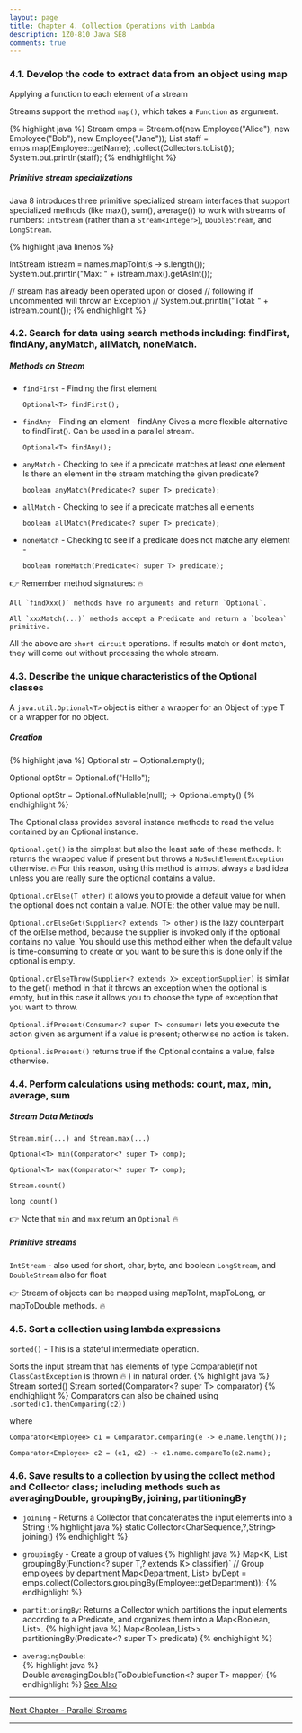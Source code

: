 ```yaml
---
layout: page
title: Chapter 4. Collection Operations with Lambda
description: 1Z0-810 Java SE8
comments: true
---
```


### 4.1.  Develop the code to extract data from an object using map 

Applying a function to each element of a stream
  
Streams support the method `map()`, which takes a `Function` as argument.

{% highlight java  %} 
  Stream<Employee> emps = Stream.of(new Employee("Alice"), new Employee("Bob"),
                                  new Employee("Jane"));
  List<String> staff = emps.map(Employee::getName);
                           .collect(Collectors.toList());
  System.out.println(staff);
{% endhighlight %} 

##### Primitive stream specializations
Java 8 introduces three primitive specialized stream interfaces that support specialized methods (like max(), sum(), average()) 
to work with streams of numbers: `IntStream` (rather than a `Stream<Integer>`), `DoubleStream`, and `LongStream`.
  
{% highlight java linenos %} 
 
IntStream istream = names.mapToInt(s -> s.length());
System.out.println("Max: " + istream.max().getAsInt());

// stream has already been operated upon or closed 
// following if uncommented will throw an Exception
//  System.out.println("Total: " + istream.count());
{% endhighlight %} 

### 4.2.  Search for data using search methods including: findFirst, findAny, anyMatch, allMatch, noneMatch.

##### Methods on Stream

* `findFirst` - Finding the first element
    
      Optional<T> findFirst();


* `findAny`  - Finding an element - findAny
  Gives a more flexible alternative to findFirst(). Can be used in a parallel stream.
  
      Optional<T> findAny();

  
* `anyMatch` - Checking to see if a predicate matches at least one element
  Is there an element in the stream matching the given predicate?
 
      boolean anyMatch(Predicate<? super T> predicate);
  
* `allMatch` - Checking to see if a predicate matches all elements

      boolean allMatch(Predicate<? super T> predicate);

* `noneMatch` - Checking to see if a predicate does not matche any element -   

      boolean noneMatch(Predicate<? super T> predicate);  
  
:point_right: Remember method signatures: :fire:

    All `findXxx()` methods have no arguments and return `Optional`.

    All `xxxMatch(...)` methods accept a Predicate and return a `boolean` primitive. 
    
All the above are `short circuit` operations. If results match or dont match, they will come out without processing the whole stream.

### 4.3.  Describe the unique characteristics of the Optional classes 

A `java.util.Optional<T>` object is either a wrapper for an Object of type T or a wrapper for no object.

##### Creation
{% highlight java %} 
Optional<String> str = Optional.empty();

Optional<String> optStr = Optional.of("Hello");

Optional<String> optStr = Optional.ofNullable(null);   -> Optional.empty()
{% endhighlight %} 

The Optional class provides several instance methods to read the value contained by an Optional instance.

`Optional.get()` 
is the simplest but also the least safe of these methods.
It returns the wrapped value if present but throws a `NoSuchElementException` otherwise. :fire:
For this reason, using this method is almost always a bad idea unless you are really sure the optional contains a value.

`Optional.orElse(T other)`
it allows you to provide a default value for when the optional does not contain a value.
NOTE: the other value may be null.

`Optional.orElseGet(Supplier<? extends T> other)`
is the lazy counterpart of the orElse method, 
because the supplier is invoked only if the optional contains no value.
You should use this method either when the default value is time-consuming to create or you want to be sure this is done only
if the optional is empty.

`Optional.orElseThrow(Supplier<? extends X> exceptionSupplier)` 
is similar to the get() method in that it throws an exception 
when the optional is empty, but in this case it allows you to choose the type of exception that you want to throw.

`Optional.ifPresent(Consumer<? super T> consumer)` 
lets you execute the action given as argument if a value is present; otherwise no action is taken.

`Optional.isPresent()` returns true if the Optional contains a value, false otherwise. 

### 4.4.  Perform calculations using methods: count, max, min, average, sum

##### Stream Data Methods
  `Stream.min(...) and Stream.max(...) `
  
  `Optional<T> min(Comparator<? super T> comp);`
  
  `Optional<T> max(Comparator<? super T> comp);`

  `Stream.count()`
  
  `long count()`
 
:point_right: Note that `min` and `max` return an `Optional` :fire:
 
##### Primitive streams
  `IntStream`    - also used for  short, char, byte, and boolean
  `LongStream`,  and 
  `DoubleStream`  also for float
  
:point_right: Stream of objects can be mapped using mapToInt, mapToLong, or mapToDouble methods. :fire:
  
  
### 4.5.  Sort a collection using lambda expressions 

`sorted()`  - This is a stateful intermediate operation.

Sorts the input stream that has elements of type Comparable(if not `ClassCastException` is thrown :fire: ) in natural order.
{% highlight java %}       
Stream<T> sorted()
Stream<T> sorted(Comparator<? super T> comparator)
{% endhighlight %} 
Comparators can also be chained using 
 `.sorted(c1.thenComparing(c2))`
 
 where
  
   `Comparator<Employee> c1 = Comparator.comparing(e -> e.name.length());`
   
   `Comparator<Employee> c2 = (e1, e2) -> e1.name.compareTo(e2.name);`
     
### 4.6.  Save results to a collection by using the collect method and Collector class; including methods such as averagingDouble, groupingBy, joining, partitioningBy

* `joining` - Returns a Collector that concatenates the input elements into a String
{% highlight java %} 
  static Collector<CharSequence,?,String>   joining()
{% endhighlight %}  
* `groupingBy` - Create a group of values
 {% highlight java %} 
Map<K, List<T> groupingBy(Function<? super T,? extends K> classifier)`
// Group employees by department
Map<Department, List<Employee>> byDept = emps.collect(Collectors.groupingBy(Employee::getDepartment));
 {% endhighlight %} 
  
* `partitioningBy`:  Returns a Collector which partitions the input elements according to a Predicate, and organizes them into a Map<Boolean, List<T>>.
{% highlight java %} 
Map<Boolean,List<T>>>   partitioningBy(Predicate<? super T> predicate)
{% endhighlight %}   
* `averagingDouble`:  
{% highlight java %}  
    Double averagingDouble(ToDoubleFunction<? super T> mapper)
{% endhighlight %} 
[See Also](http://docs.oracle.com/javase/8/docs/api/java/util/stream/Collectors.html)

--------------------------------	    
[Next Chapter -  Parallel Streams](chapter5.html)

--------------------------------   
